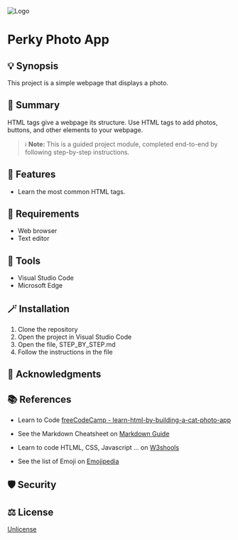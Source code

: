 ![Logo]()


#  Perky Photo App

## 💡 Synopsis

This project is a simple webpage that displays a photo.

## 📝 Summary

HTML tags give a webpage its structure. 
Use HTML tags to add photos, buttons, and other elements to your webpage.

> ℹ️ **Note:** This is a guided project module, completed end-to-end by following step-by-step instructions. 

## 🧩 Features

- Learn the most common HTML tags.


## 🔧 Requirements

- Web browser
- Text editor

## 🧰 Tools

- Visual Studio Code
- Microsoft Edge

## 🪄 Installation

1. Clone the repository
2. Open the project in Visual Studio Code
3. Open the file, STEP_BY_STEP.md
4. Follow the instructions in the file

## 🤝 Acknowledgments

## 📚 References

- Learn to Code [freeCodeCamp - learn-html-by-building-a-cat-photo-app ](https://www.freecodecamp.org/learn/2022/responsive-web-design/learn-html-by-building-a-cat-photo-app "From the Front-End Developer Roadmap")

- See the Markdown Cheatsheet on [Markdown Guide](www.markdownguide.org "Reference website about Markdown Language.")

- Learn to code HTLML, CSS, Javascript ... on [W3shools](www.w3schools.com "World's largest web developer site.")

- See the list of Emoji on [Emojipedia](http://www.emojipedia.org "Emoji reference site.") 


## 🛡️ Security
## ⚖️ License

[Unlicense](https://unlicense.org/)
